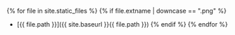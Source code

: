 
{% for file in site.static_files %}
  {% if file.extname | downcase == ".png" %}
* [{{ file.path }}]({{ site.baseurl }}{{ file.path }})
  {% endif %}
{% endfor %}
